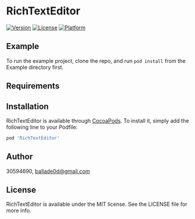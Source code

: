 # RichTextEditor

[![Version](https://img.shields.io/cocoapods/v/RichTextEditor.svg?style=flat)](https://cocoapods.org/pods/RichTextEditor)
[![License](https://img.shields.io/cocoapods/l/RichTextEditor.svg?style=flat)](https://cocoapods.org/pods/RichTextEditor)
[![Platform](https://img.shields.io/cocoapods/p/RichTextEditor.svg?style=flat)](https://cocoapods.org/pods/RichTextEditor)

## Example

To run the example project, clone the repo, and run `pod install` from the Example directory first.

## Requirements

## Installation

RichTextEditor is available through [CocoaPods](https://cocoapods.org). To install
it, simply add the following line to your Podfile:

```ruby
pod 'RichTextEditor'
```

## Author

30594690, ballade0d@gmail.com

## License

RichTextEditor is available under the MIT license. See the LICENSE file for more info.
